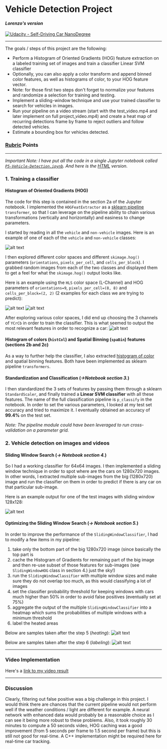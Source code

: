 

# **Vehicle Detection Project**
#### _Lorenzo's version_
[![Udacity - Self-Driving Car NanoDegree](https://s3.amazonaws.com/udacity-sdc/github/shield-carnd.svg)](http://www.udacity.com/drive)

---

The goals / steps of this project are the following:

* Perform a Histogram of Oriented Gradients (HOG) feature extraction on a labeled training set of images and train a classifier Linear SVM classifier
* Optionally, you can also apply a color transform and append binned color features, as well as histograms of color, to your HOG feature vector.
* Note: for those first two steps don't forget to normalize your features and randomize a selection for training and testing.
* Implement a sliding-window technique and use your trained classifier to search for vehicles in images.
* Run your pipeline on a video stream (start with the test_video.mp4 and later implement on full project_video.mp4) and create a heat map of recurring detections frame by frame to reject outliers and follow detected vehicles.
* Estimate a bounding box for vehicles detected.

[//]: # (Image References)
[car_not_car]: ./car_not_car.png
[hog_car]: ./hog_car.png
[hog_non_car]: ./hog_non_car.png
[YCrCb]: ./YCrCb_decomposition.png
[sliding]: ./sliding-window.png
[heating]: ./pipeline_heating.png
[labeling]: ./pipeline_labeling.png


### [Rubric](https://review.udacity.com/#!/rubrics/513/view) Points

---
_Important Note: I have put all the code in a single Jupyter notebook called [`P5-Vehicle-Detection.ipynb`](./P5-Vehicle-Detection.ipynb).
And here is the [HTML](./P5-Vehicle-Detection.html) version._

### 1. Training a classifier

#### Histogram of Oriented Gradients (HOG)

The code for this step is contained in the section 2a of the Jupyter notebook.
I implemented the `HOGFeatExtractor` as a [sklearn pipeline](http://scikit-learn.org/stable/modules/generated/sklearn.pipeline.Pipeline.html) `transformer`, so that I can leverage on the pipeline ability to chain various transformations (vertically and horizontally) and easiness to change parameters.

I started by reading in all the `vehicle` and `non-vehicle` images.  Here is an example of one of each of the `vehicle` and `non-vehicle` classes:

![alt text][car_not_car]

I then explored different color spaces and different `skimage.hog()` parameters (`orientations`, `pixels_per_cell`, and `cells_per_block`).  I grabbed random images from each of the two classes and displayed them to get a feel for what the `skimage.hog()` output looks like.

Here is an example using the `HLS` color space (L-Channel) and HOG parameters of `orientations=9`, `pixels_per_cell=(8, 8)` and `cells_per_block=(2, 2)` (2 examples for each class we are trying to predict):

![alt text][hog_car]
![alt text][hog_non_car]

After exploring various color spaces, I did end up choosing the 3 channels of `YCrCb` in order to train the classifier. This is what seemed to output the most relevant features in order to recognize a car:
![alt text][YCrCb]

#### Histogram of colors (`histCol`) and Spatial Binning (`spaBin`) features (sections 2b and 2c)

As a way to further help the classifier, I also extracted [histogram of color](https://en.wikipedia.org/wiki/Color_histogram) and spatial binning features. Both have been implemented as sklearn pipeline `transformers`.

#### Standardization and Classification (_&rarr;Notebook section 3._)

I then  standardized the 3 sets of features by passing them through a sklearn `StandardScaler`, and finally trained a **Linear SVM classifier** with all these features. The name of the full classification pipeline is `p_classify` in the notebook.
In order to set the various parameters, I looked at my test set accuracy and tried to maximize it.
I eventually obtained an accuracy of **99.4%** on the test set.

_Note: The pipeline module could have been leveraged to run cross-validation on a parameter grid._

### 2. Vehicle detection on images and videos

#### Sliding Window Search (_&rarr; Notebook section 4._)

So I had a working classifier for 64x64 images. I then implemented a sliding window technique in order to spot where are the cars on 1280x720 images. In other words, I extracted multiple sub-images from the big (1280x720) image and run the classifier on them in order to predict if there is any car on that particular sub-image.

Here is an example output for one of the test images with sliding window 128x128:

![alt text][sliding]

#### Optimizing the Sliding Window Search (_&rarr; Notebook section 5._)

In order to improve the performance of the `SlidingWindowClassifier`, I had to modify a few items in my pipeline:
1. take only the bottom part of the big 1280x720 image (since basically the top part is
2. cache the Histogram of Gradients for remaining part of the big image and then re-use subset of those features for sub-images (see `SlidingWindowHOG` class in section 4.)
 just the sky!)
3. run the `SlidingWindowClassifier` with multiple window sizes and make sure they do not overlap too much, as this would classifying a lot of images
4. set the classifier probability threshold for keeping windows with cars much higher than 50% in order to avoid false positives (eventually set at 75%)
5. aggregate the output of the multiple `SlidingWindowClassifier` into a heatmap which sums the probabilities of multiple windows with a minimum threshold
6. label the heated areas

Below are samples taken after the step 5 (_heating_):
![alt text][heating]

Below are samples taken after the step 6 (_labeling_):
![alt text][labeling]

---

### Video Implementation

Here's a [link to my video result](./project_video_output.mp4)


---

### Discussion

Clearly, filtering out false positive was a big challenge in this project. I would think there are chances that the current pipeline would not perform well if the weather conditions / light are different for example. A neural network with enhanced data would probably be a reasonable choice as I can see it being more robust to these problems.
Also, it took roughly 30 minutes to compute a 50 seconds video, HOG caching was a good improvement (from 5 seconds per frame to 1.5 second per frame) but this is still not good for real-time. A C++ implementation might be required here for real-time car tracking.

